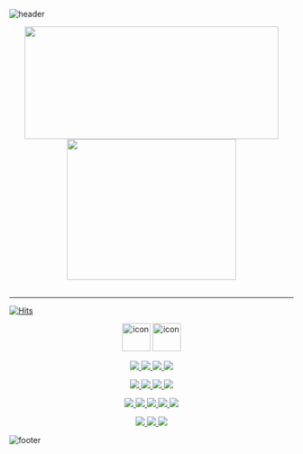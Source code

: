 ![header](https://capsule-render.vercel.app/api?type=waving&color=7F7FD5&text=%20Eungyeol%20%20&height=200&fontSize=90&fontColor=ffffff)

<div align=center>
  <img style="height:200px;width:450px" src="https://github-profile-trophy.vercel.app/?username=Eungyeol41&margin-w=3&row=2&column=4">
  <img style="height:250px;width:300px" src="https://github-readme-stats.vercel.app/api/top-langs/?username=Eungyeol41&layout=compact" />
</div>

<br />

<hr>

[![Hits](https://hits.seeyoufarm.com/api/count/incr/badge.svg?url=https%3A%2F%2Fgithub.com%2FEungyeol41&count_bg=%237F7FD5&title_bg=%23555555&icon=github.svg&icon_color=%23E7E7E7&title=HITS&edge_flat=false)](https://hits.seeyoufarm.com)

<p align=center>
  <img src="https://techstack-generator.vercel.app/js-icon.svg" alt="icon" width="50" height="50" />
  <a href="https://github.com/Eungyeol41"><img src="https://techstack-generator.vercel.app/github-icon.svg" alt="icon" width="50" height="50" />
</p>
<p align=center>
  <img src="https://img.shields.io/badge/HTML5-E34F26?style=flat&logo=HTML5&logoColor=white"/>
  <img src="https://img.shields.io/badge/CSS3-1572B6?style=flat&logo=CSS3&logoColor=white"/>
  <img src="https://img.shields.io/badge/JAVA-007396?style=flat&logo=Java&logoColor=white"/>
  <img src="https://img.shields.io/badge/KOTLIN-7F52FF?style=flat&logo=Kotlin&logoColor=white"/>
  <!-- <img src="https://img.shields.io/badge/JAVASCRIPT-F7DF1E?style=flat-square&logo=JavaScript&logoColor=white"/> -->
  
<p>
<p align=center>
  <img src="https://img.shields.io/badge/ORACLE-F80000?style=flat&logo=Oracle&logoColor=white"/>
  <img src="https://img.shields.io/badge/MYSQL-4479A1?style=flat&logo=MySQL&logoColor=white"/>
  <img src="https://img.shields.io/badge/MONGO_DB-47A248?style=flat&logo=MongoDB&logoColor=white"/>
  <img src="https://img.shields.io/badge/MARIA DB-003545?style=flat&logo=MariaDB&logoColor=white"/>
</p>
<p align=center>
  <img src="https://img.shields.io/badge/ECLIPSE-2C2255?style=flat&logo=Eclipse&logoColor=white"/>
  <img src="https://img.shields.io/badge/SPRING-6DB33F?style=flat&logo=Spring&logoColor=white"/>
  <img src="https://img.shields.io/badge/INTELLIJ-000000?style=flat&logo=IntelliJ IDEA&logoColor=white"/>
  <img src="https://img.shields.io/badge/VSCODE-007ACC?style=flat&logo=Visual Studio Code&logoColor=white"/>
  <img src="https://img.shields.io/badge/ANDROID_STUDIO-3DDC84?style=flat&logo=Android Studio&logoColor=white"/>
</p>  
<p align=center>
  <a href="https://velog.io/@debut12"><img src="https://img.shields.io/badge/VELOG-20C997?style=flat&logo=Velog&logoColor=white"/>
  <!-- <a href="https://github.com/Eungyeol41"><img src="https://img.shields.io/badge/GITHUB-181717?style=flat-square&logo=GitHub&logoColor=white"/> -->
  <img src="https://img.shields.io/badge/SUBVERSION-809CC9?style=flat&logo=Subversion&logoColor=white"/>
  <a href="https://debut12.tistory.com/"><img src="https://img.shields.io/badge/TISTORY-333333?style=flat&logo=Tistory&logoColor=white"/></a>
</p>

![footer](https://capsule-render.vercel.app/api?section=footer&type=waving&color=7F7FD5)
